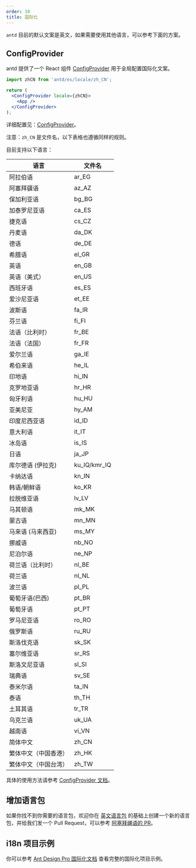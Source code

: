 ```yaml
---
order: 10
title: 国际化
---
```


`antd` 目前的默认文案是英文，如果需要使用其他语言，可以参考下面的方案。

## ConfigProvider

antd 提供了一个 React 组件 [ConfigProvider](/components/config-provider) 用于全局配置国际化文案。

```jsx
import zhCN from 'antd/es/locale/zh_CN';

return (
  <ConfigProvider locale={zhCN}>
    <App />
  </ConfigProvider>
);
```

详细配置见：[ConfigProvider](/components/config-provider)。

注意：`zh_CN` 是文件名，以下表格也遵循同样的规则。

目前支持以下语言：

| 语言                 | 文件名       |
| -------------------- | ------------ |
| 阿拉伯语             | ar_EG        |
| 阿塞拜疆语           | az_AZ        |
| 保加利亚语           | bg_BG        |
| 加泰罗尼亚语         | ca_ES        |
| 捷克语               | cs_CZ        |
| 丹麦语               | da_DK        |
| 德语                 | de_DE        |
| 希腊语               | el_GR        |
| 英语                 | en_GB        |
| 英语（美式）         | en_US        |
| 西班牙语             | es_ES        |
| 爱沙尼亚语           | et_EE        |
| 波斯语               | fa_IR        |
| 芬兰语               | fi_FI        |
| 法语（比利时）       | fr_BE        |
| 法语（法国）         | fr_FR        |
| 爱尔兰语             | ga_IE        |
| 希伯来语             | he_IL        |
| 印地语               | hi_IN        |
| 克罗地亚语           | hr_HR        |
| 匈牙利语             | hu_HU        |
| 亚美尼亚             | hy_AM        |
| 印度尼西亚语         | id_ID        |
| 意大利语             | it_IT        |
| 冰岛语               | is_IS        |
| 日语                 | ja_JP        |
| 库尔德语 (伊拉克)    | ku_IQ/kmr_IQ |
| 卡纳达语             | kn_IN        |
| 韩语/朝鲜语          | ko_KR        |
| 拉脱维亚语           | lv_LV        |
| 马其顿语             | mk_MK        |
| 蒙古语               | mn_MN        |
| 马来语 (马来西亚)    | ms_MY        |
| 挪威语               | nb_NO        |
| 尼泊尔语             | ne_NP        |
| 荷兰语（比利时）     | nl_BE        |
| 荷兰语               | nl_NL        |
| 波兰语               | pl_PL        |
| 葡萄牙语(巴西)       | pt_BR        |
| 葡萄牙语             | pt_PT        |
| 罗马尼亚语           | ro_RO        |
| 俄罗斯语             | ru_RU        |
| 斯洛伐克语           | sk_SK        |
| 塞尔维亚语           | sr_RS        |
| 斯洛文尼亚语         | sl_SI        |
| 瑞典语               | sv_SE        |
| 泰米尔语             | ta_IN        |
| 泰语                 | th_TH        |
| 土耳其语             | tr_TR        |
| 乌克兰语             | uk_UA        |
| 越南语               | vi_VN        |
| 简体中文             | zh_CN        |
| 繁体中文（中国香港） | zh_HK        |
| 繁体中文（中国台湾） | zh_TW        |

具体的使用方法请参考 [ConfigProvider 文档](/components/config-provider)。

## 增加语言包

如果你找不到你需要的语言包，欢迎你在 [英文语言包](https://github.com/ant-design/ant-design/blob/master/components/locale/en_US.tsx) 的基础上创建一个新的语言包，并给我们发一个 Pull Request，可以参考 [阿塞拜疆语的 PR](https://github.com/ant-design/ant-design/pull/21387)。

## i18n 项目示例

你可以参考 [Ant Design Pro 国际化文档](https://pro.ant.design/docs/i18n-cn) 查看完整的国际化项目示例。
